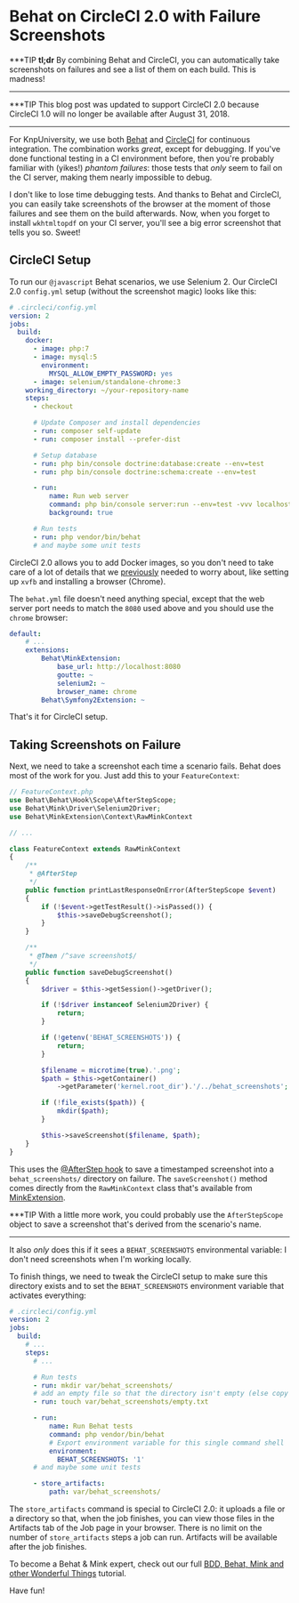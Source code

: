# Behat on CircleCI 2.0 with Failure Screenshots

***TIP
**tl;dr** By combining Behat and CircleCI, you can automatically take screenshots
on failures and see a list of them on each build. This is madness!
***

***TIP
This blog post was updated to support CircleCI 2.0 because CircleCI 1.0
will no longer be available after August 31, 2018.
***

For KnpUniversity, we use both [Behat](https://knpuniversity.com/screencast/behat)
and [CircleCI](https://knpuniversity.com/screencast/phpunit/continuous-integration)
for continuous integration. The combination works *great*, except for
debugging. If you've done functional testing in a CI environment before, then
you're probably familiar with (yikes!) *phantom failures*: those tests that *only*
seem to fail on the CI server, making them nearly impossible to debug.

I don't like to lose time debugging tests. And thanks to Behat and CircleCI, you
can easily take screenshots of the browser at the moment of those failures and see
them on the build afterwards. Now, when you forget to install `wkhtmltopdf` on your
CI server, you'll see a big error screenshot that tells you so. Sweet!

## CircleCI Setup

To run our `@javascript` Behat scenarios, we use Selenium 2. Our CircleCI 2.0 `config.yml` setup
(without the screenshot magic) looks like this:

```yml
# .circleci/config.yml
version: 2
jobs:
  build:
    docker:
      - image: php:7
      - image: mysql:5
        environment:
          MYSQL_ALLOW_EMPTY_PASSWORD: yes
      - image: selenium/standalone-chrome:3
    working_directory: ~/your-repository-name
    steps:
      - checkout

      # Update Composer and install dependencies
      - run: composer self-update
      - run: composer install --prefer-dist

      # Setup database
      - run: php bin/console doctrine:database:create --env=test
      - run: php bin/console doctrine:schema:create --env=test

      - run:
          name: Run web server
          command: php bin/console server:run --env=test -vvv localhost:8080 > server.log 2>&1:
          background: true

      # Run tests
      - run: php vendor/bin/behat
      # and maybe some unit tests
```

CircleCI 2.0 allows you to add Docker images, so you don't need to take care of a lot of
details that we [previously](https://knpuniversity.com/screencast/question-answer-day/travis-ci)
needed to worry about, like setting up `xvfb` and installing a browser (Chrome).

The `behat.yml` file doesn't need anything special, except that the web server port
needs to match the `8080` used above and you should use the `chrome` browser:

```yml
default:
    # ...
    extensions:
        Behat\MinkExtension:
            base_url: http://localhost:8080
            goutte: ~
            selenium2: ~
            browser_name: chrome
        Behat\Symfony2Extension: ~
```

That's it for CircleCI setup.

## Taking Screenshots on Failure

Next, we need to take a screenshot each time a scenario fails. Behat does most of
the work for you. Just add this to your `FeatureContext`:

```php
// FeatureContext.php
use Behat\Behat\Hook\Scope\AfterStepScope;
use Behat\Mink\Driver\Selenium2Driver;
use Behat\MinkExtension\Context\RawMinkContext

// ...

class FeatureContext extends RawMinkContext
{
    /**
     * @AfterStep
     */
    public function printLastResponseOnError(AfterStepScope $event)
    {
        if (!$event->getTestResult()->isPassed()) {
            $this->saveDebugScreenshot();
        }
    }

    /**
     * @Then /^save screenshot$/
     */
    public function saveDebugScreenshot()
    {
        $driver = $this->getSession()->getDriver();

        if (!$driver instanceof Selenium2Driver) {
            return;
        }

        if (!getenv('BEHAT_SCREENSHOTS')) {
            return;
        }

        $filename = microtime(true).'.png';
        $path = $this->getContainer()
            ->getParameter('kernel.root_dir').'/../behat_screenshots';

        if (!file_exists($path)) {
            mkdir($path);
        }

        $this->saveScreenshot($filename, $path);
    }
}
```

This uses the [@AfterStep hook](https://knpuniversity.com/screencast/behat/behat-hooks-background)
to save a timestamped screenshot into a `behat_screenshots/` directory on failure.
The `saveScreenshot()` method comes directly from the `RawMinkContext` class that's
available from [MinkExtension](http://knpuniversity.com/screencast/behat/behat-loves-mink).

***TIP
With a little more work, you could probably use the `AfterStepScope` object to save
a screenshot that's derived from the scenario's name.
***

It also *only* does this if it sees a `BEHAT_SCREENSHOTS` environmental variable:
I don't need screenshots when I'm working locally.

To finish things, we need to tweak the CircleCI setup to make sure this directory
exists and to set the `BEHAT_SCREENSHOTS` environment variable that activates everything:

```yml
# .circleci/config.yml
version: 2
jobs:
  build:
    # ...
    steps:
      # ...

      # Run tests
      - run: mkdir var/behat_screenshots/
      # add an empty file so that the directory isn't empty (else copy may fail)
      - run: touch var/behat_screenshots/empty.txt

      - run:
          name: Run Behat tests
          command: php vendor/bin/behat
          # Export environment variable for this single command shell
          environment:
            BEHAT_SCREENSHOTS: '1'
      # and maybe some unit tests

      - store_artifacts:
          path: var/behat_screenshots/
```

The `store_artifacts` command is special to CircleCI 2.0: it uploads a file or a directory so
that, when the job finishes, you can view those files in the Artifacts tab of the Job page in
your browser. There is no limit on the number of `store_artifacts` steps a job can run. Artifacts
will be available after the job finishes.

To become a Behat & Mink expert, check out our full
[BDD, Behat, Mink and other Wonderful Things](https://knpuniversity.com/screencast/behat)
tutorial.

Have fun!

